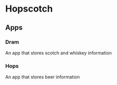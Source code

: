 # Hopscotch

## Apps

### Dram
An app that stores scotch and whiskey information

### Hops
An app that stores beer information

